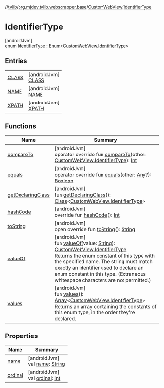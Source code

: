 //[tvlib](../../../../index.md)/[org.mjdev.tvlib.webscrapper.base](../../index.md)/[CustomWebView](../index.md)/[IdentifierType](index.md)

# IdentifierType

[androidJvm]\
enum [IdentifierType](index.md) : [Enum](https://kotlinlang.org/api/latest/jvm/stdlib/kotlin/-enum/index.html)&lt;[CustomWebView.IdentifierType](index.md)&gt;

## Entries

| | |
|---|---|
| [CLASS](-c-l-a-s-s/index.md) | [androidJvm]<br>[CLASS](-c-l-a-s-s/index.md) |
| [NAME](-n-a-m-e/index.md) | [androidJvm]<br>[NAME](-n-a-m-e/index.md) |
| [XPATH](-x-p-a-t-h/index.md) | [androidJvm]<br>[XPATH](-x-p-a-t-h/index.md) |

## Functions

| Name | Summary |
|---|---|
| [compareTo](-x-p-a-t-h/index.md#301355864%2FFunctions%2F-1596939238) | [androidJvm]<br>operator override fun [compareTo](-x-p-a-t-h/index.md#301355864%2FFunctions%2F-1596939238)(other: [CustomWebView.IdentifierType](index.md)): [Int](https://kotlinlang.org/api/latest/jvm/stdlib/kotlin/-int/index.html) |
| [equals](../../-scrape-link/-priority/-preview/index.md#-1009559292%2FFunctions%2F-1596939238) | [androidJvm]<br>operator override fun [equals](../../-scrape-link/-priority/-preview/index.md#-1009559292%2FFunctions%2F-1596939238)(other: [Any](https://kotlinlang.org/api/latest/jvm/stdlib/kotlin/-any/index.html)?): [Boolean](https://kotlinlang.org/api/latest/jvm/stdlib/kotlin/-boolean/index.html) |
| [getDeclaringClass](../../-scrape-link/-priority/-preview/index.md#-131535050%2FFunctions%2F-1596939238) | [androidJvm]<br>fun [getDeclaringClass](../../-scrape-link/-priority/-preview/index.md#-131535050%2FFunctions%2F-1596939238)(): [Class](https://developer.android.com/reference/kotlin/java/lang/Class.html)&lt;[CustomWebView.IdentifierType](index.md)&gt; |
| [hashCode](../../-scrape-link/-priority/-preview/index.md#446421858%2FFunctions%2F-1596939238) | [androidJvm]<br>override fun [hashCode](../../-scrape-link/-priority/-preview/index.md#446421858%2FFunctions%2F-1596939238)(): [Int](https://kotlinlang.org/api/latest/jvm/stdlib/kotlin/-int/index.html) |
| [toString](../../-scrape-link/-priority/-preview/index.md#268255793%2FFunctions%2F-1596939238) | [androidJvm]<br>open override fun [toString](../../-scrape-link/-priority/-preview/index.md#268255793%2FFunctions%2F-1596939238)(): [String](https://kotlinlang.org/api/latest/jvm/stdlib/kotlin/-string/index.html) |
| [valueOf](value-of.md) | [androidJvm]<br>fun [valueOf](value-of.md)(value: [String](https://kotlinlang.org/api/latest/jvm/stdlib/kotlin/-string/index.html)): [CustomWebView.IdentifierType](index.md)<br>Returns the enum constant of this type with the specified name. The string must match exactly an identifier used to declare an enum constant in this type. (Extraneous whitespace characters are not permitted.) |
| [values](values.md) | [androidJvm]<br>fun [values](values.md)(): [Array](https://kotlinlang.org/api/latest/jvm/stdlib/kotlin/-array/index.html)&lt;[CustomWebView.IdentifierType](index.md)&gt;<br>Returns an array containing the constants of this enum type, in the order they're declared. |

## Properties

| Name | Summary |
|---|---|
| [name](../../-scrape-link/-priority/-preview/index.md#-372974862%2FProperties%2F-1596939238) | [androidJvm]<br>val [name](../../-scrape-link/-priority/-preview/index.md#-372974862%2FProperties%2F-1596939238): [String](https://kotlinlang.org/api/latest/jvm/stdlib/kotlin/-string/index.html) |
| [ordinal](../../-scrape-link/-priority/-preview/index.md#-739389684%2FProperties%2F-1596939238) | [androidJvm]<br>val [ordinal](../../-scrape-link/-priority/-preview/index.md#-739389684%2FProperties%2F-1596939238): [Int](https://kotlinlang.org/api/latest/jvm/stdlib/kotlin/-int/index.html) |
